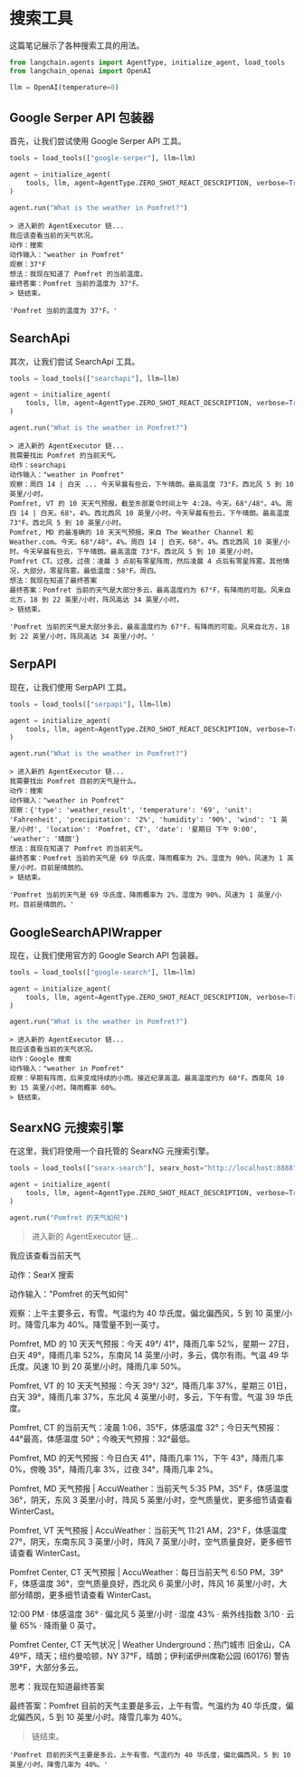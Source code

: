 # 搜索工具

这篇笔记展示了各种搜索工具的用法。

```python
from langchain.agents import AgentType, initialize_agent, load_tools
from langchain_openai import OpenAI
```

```python
llm = OpenAI(temperature=0)
```

## Google Serper API 包装器

首先，让我们尝试使用 Google Serper API 工具。

```python
tools = load_tools(["google-serper"], llm=llm)
```

```python
agent = initialize_agent(
    tools, llm, agent=AgentType.ZERO_SHOT_REACT_DESCRIPTION, verbose=True
)
```

```python
agent.run("What is the weather in Pomfret?")
```

```output
> 进入新的 AgentExecutor 链...
我应该查看当前的天气状况。
动作：搜索
动作输入："weather in Pomfret"
观察：37°F
想法：我现在知道了 Pomfret 的当前温度。
最终答案：Pomfret 当前的温度为 37°F。
> 链结束。
```

```output
'Pomfret 当前的温度为 37°F。'
```

## SearchApi

其次，让我们尝试 SearchApi 工具。

```python
tools = load_tools(["searchapi"], llm=llm)
```

```python
agent = initialize_agent(
    tools, llm, agent=AgentType.ZERO_SHOT_REACT_DESCRIPTION, verbose=True
)
```

```python
agent.run("What is the weather in Pomfret?")
```

```output
> 进入新的 AgentExecutor 链...
我需要找出 Pomfret 的当前天气。
动作：searchapi
动作输入："weather in Pomfret"
观察：周四 14 | 白天 ... 今天早晨有些云，下午晴朗。最高温度 73°F。西北风 5 到 10 英里/小时。
Pomfret, VT 的 10 天天气预报。截至东部夏令时间上午 4:28。今天。68°/48°。4%。周四 14 | 白天。68°。4%。西北西风 10 英里/小时。今天早晨有些云，下午晴朗。最高温度 73°F。西北风 5 到 10 英里/小时。
Pomfret, MD 的最准确的 10 天天气预报。来自 The Weather Channel 和 Weather.com。今天。68°/48°。4%。周四 14 | 白天。68°。4%。西北西风 10 英里/小时。今天早晨有些云，下午晴朗。最高温度 73°F。西北风 5 到 10 英里/小时。
Pomfret CT。过夜。过夜：凌晨 3 点前有零星阵雨，然后凌晨 4 点后有零星阵雾。其他情况，大部分。零星阵雾。最低温度：58°F。周四。
想法：我现在知道了最终答案
最终答案：Pomfret 当前的天气是大部分多云，最高温度约为 67°F，有降雨的可能。风来自北方，18 到 22 英里/小时，阵风高达 34 英里/小时。
> 链结束。
```

```output
'Pomfret 当前的天气是大部分多云，最高温度约为 67°F，有降雨的可能。风来自北方，18 到 22 英里/小时，阵风高达 34 英里/小时。'
```

## SerpAPI

现在，让我们使用 SerpAPI 工具。

```python
tools = load_tools(["serpapi"], llm=llm)
```

```python
agent = initialize_agent(
    tools, llm, agent=AgentType.ZERO_SHOT_REACT_DESCRIPTION, verbose=True
)
```

```python
agent.run("What is the weather in Pomfret?")
```

```output
> 进入新的 AgentExecutor 链...
我需要找出 Pomfret 目前的天气是什么。
动作：搜索
动作输入："weather in Pomfret"
观察：{'type': 'weather_result', 'temperature': '69', 'unit': 'Fahrenheit', 'precipitation': '2%', 'humidity': '90%', 'wind': '1 英里/小时', 'location': 'Pomfret, CT', 'date': '星期日 下午 9:00', 'weather': '晴朗'}
想法：我现在知道了 Pomfret 的当前天气。
最终答案：Pomfret 当前的天气是 69 华氏度，降雨概率为 2%，湿度为 90%，风速为 1 英里/小时。目前是晴朗的。
> 链结束。
```

```output
'Pomfret 当前的天气是 69 华氏度，降雨概率为 2%，湿度为 90%，风速为 1 英里/小时。目前是晴朗的。'
```

## GoogleSearchAPIWrapper

现在，让我们使用官方的 Google Search API 包装器。

```python
tools = load_tools(["google-search"], llm=llm)
```

```python
agent = initialize_agent(
    tools, llm, agent=AgentType.ZERO_SHOT_REACT_DESCRIPTION, verbose=True
)
```

```python
agent.run("What is the weather in Pomfret?")
```

```output
> 进入新的 AgentExecutor 链...
我应该查看当前的天气状况。
动作：Google 搜索
动作输入："weather in Pomfret"
观察：早期有阵雨，后来变成持续的小雨。接近纪录高温。最高温度约为 60°F。西南风 10 到 15 英里/小时。降雨概率 60%。
> 链结束。
```

## SearxNG 元搜索引擎

在这里，我们将使用一个自托管的 SearxNG 元搜索引擎。

```python
tools = load_tools(["searx-search"], searx_host="http://localhost:8888", llm=llm)
```

```python
agent = initialize_agent(
    tools, llm, agent=AgentType.ZERO_SHOT_REACT_DESCRIPTION, verbose=True
)
```

```python
agent.run("Pomfret 的天气如何")
```

> 进入新的 AgentExecutor 链...

我应该查看当前天气

动作：SearX 搜索

动作输入："Pomfret 的天气如何"

观察：上午主要多云，有雪。气温约为 40 华氏度。偏北偏西风，5 到 10 英里/小时。降雪几率为 40%。降雪量不到一英寸。

Pomfret, MD 的 10 天天气预报：今天 49°/ 41°，降雨几率 52%，星期一 27日，白天 49°，降雨几率 52%，东南风 14 英里/小时，多云，偶尔有雨。气温 49 华氏度。风速 10 到 20 英里/小时。降雨几率 50%。

Pomfret, VT 的 10 天天气预报：今天 39°/ 32°，降雨几率 37%，星期三 01日，白天 39°，降雨几率 37%，东北风 4 英里/小时，多云，下午有雪。气温 39 华氏度。

Pomfret, CT 的当前天气：凌晨 1:06，35°F，体感温度 32°；今日天气预报：44°最高，体感温度 50°；今晚天气预报：32°最低。

Pomfret, MD 的天气预报：今日白天 41°，降雨几率 1%，下午 43°，降雨几率 0%，傍晚 35°，降雨几率 3%，过夜 34°，降雨几率 2%。

Pomfret, MD 天气预报 | AccuWeather：当前天气 5:35 PM，35° F，体感温度 36°，阴天，东风 3 英里/小时，阵风 5 英里/小时，空气质量优，更多细节请查看 WinterCast。

Pomfret, VT 天气预报 | AccuWeather：当前天气 11:21 AM，23° F，体感温度 27°，阴天，东南东风 3 英里/小时，阵风 7 英里/小时，空气质量良好，更多细节请查看 WinterCast。

Pomfret Center, CT 天气预报 | AccuWeather：每日当前天气 6:50 PM，39° F，体感温度 36°，空气质量良好，西北风 6 英里/小时，阵风 16 英里/小时，大部分晴朗，更多细节请查看 WinterCast。

12:00 PM · 体感温度 36° · 偏北风 5 英里/小时 · 湿度 43% · 紫外线指数 3/10 · 云量 65% · 降雨量 0 英寸。

Pomfret Center, CT 天气状况 | Weather Underground：热门城市 旧金山，CA 49°F，晴天；纽约曼哈顿，NY 37°F，晴朗；伊利诺伊州席勒公园 (60176) 警告 39°F，大部分多云。

思考：我现在知道最终答案

最终答案：Pomfret 目前的天气主要是多云，上午有雪。气温约为 40 华氏度，偏北偏西风，5 到 10 英里/小时。降雪几率为 40%。

> 链结束。

```output
'Pomfret 目前的天气主要是多云，上午有雪。气温约为 40 华氏度，偏北偏西风，5 到 10 英里/小时。降雪几率为 40%。'
```
